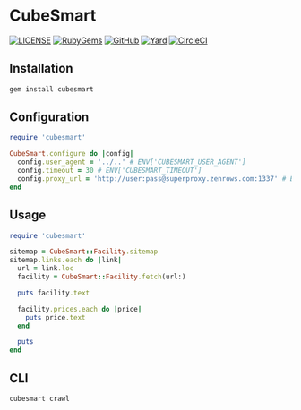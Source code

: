 # CubeSmart

[![LICENSE](https://img.shields.io/badge/license-MIT-blue.svg)](https://github.com/ksylvest/cubesmart/blob/main/LICENSE)
[![RubyGems](https://img.shields.io/gem/v/cubesmart)](https://rubygems.org/gems/cubesmart)
[![GitHub](https://img.shields.io/badge/github-repo-blue.svg)](https://github.com/ksylvest/cubesmart)
[![Yard](https://img.shields.io/badge/docs-site-blue.svg)](https://cubesmart.ksylvest.com)
[![CircleCI](https://img.shields.io/circleci/build/github/ksylvest/cubesmart)](https://circleci.com/gh/ksylvest/cubesmart)

## Installation

```bash
gem install cubesmart
```

## Configuration

```ruby
require 'cubesmart'

CubeSmart.configure do |config|
  config.user_agent = '../..' # ENV['CUBESMART_USER_AGENT']
  config.timeout = 30 # ENV['CUBESMART_TIMEOUT']
  config.proxy_url = 'http://user:pass@superproxy.zenrows.com:1337' # ENV['CUBESMART_PROXY_URL']
end
```

## Usage

```ruby
require 'cubesmart'

sitemap = CubeSmart::Facility.sitemap
sitemap.links.each do |link|
  url = link.loc
  facility = CubeSmart::Facility.fetch(url:)

  puts facility.text

  facility.prices.each do |price|
    puts price.text
  end

  puts
end
```

## CLI

```bash
cubesmart crawl
```
